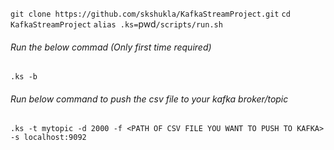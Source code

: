 
`git clone https://github.com/skshukla/KafkaStreamProject.git`
`cd KafkaStreamProject`
`alias .ks=`pwd`/scripts/run.sh`


###### Run the below commad (Only first time required)

`.ks -b`

###### Run below command to push the csv file to your kafka broker/topic
`.ks -t mytopic -d 2000 -f <PATH OF CSV FILE YOU WANT TO PUSH TO KAFKA> -s localhost:9092`

